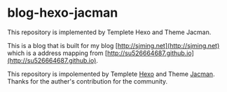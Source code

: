 # blog-hexo-jacman
This repository is implemented by Templete Hexo and Theme Jacman.

This is a blog that is built for my blog [http://sjming.net](http://sjming.net) which is a address mapping from [http://su526664687.github.io](http://su526664687.github.io).  

This repository is impolemented by Templete [Hexo](https://hexo.io/zh-cn/) and Theme [Jacman](https://github.com/wuchong/jacman). Thanks for the auther's contribution for the community.
